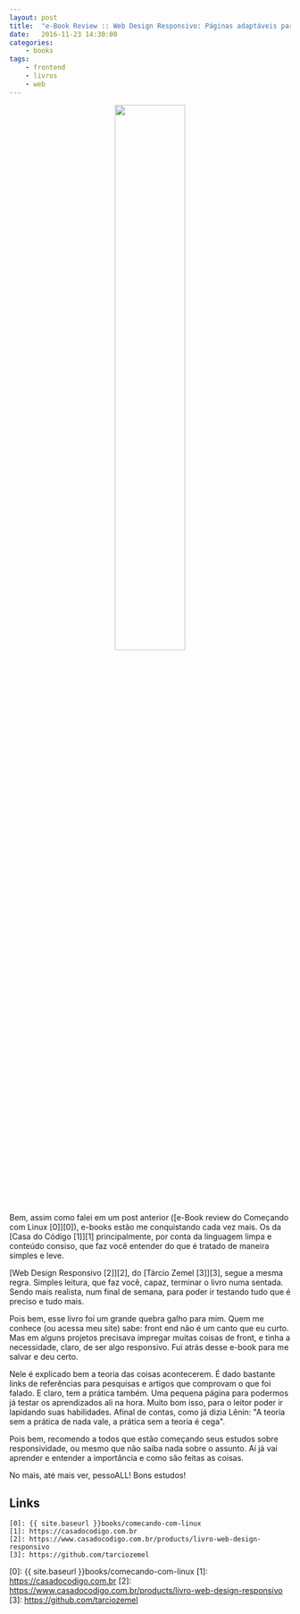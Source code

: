 ```yaml
---
layout: post
title:  "e-Book Review :: Web Design Responsivo: Páginas adaptáveis para todos os dispositivos - Tárcio Zemel"
date:   2016-11-23 14:30:00
categories:
    - books
tags:
    - frontend
    - livros
    - web
---
```


<div style="text-align: center;">
	<img src="{{ site.baseurl }}images/posts/2016/28.png" style="width:50%;" />
</div>
<br />

Bem, assim como falei em um post anterior ([e-Book review do Começando com Linux \[0\]][0]), e-books estão me conquistando cada vez mais. Os da [Casa do Código \[1\]][1] principalmente, por conta da linguagem limpa e conteúdo consiso, que faz você entender do que é tratado de maneira simples e leve.

[Web Design Responsivo \[2\]][2], do [Tárcio Zemel \[3\]][3], segue a mesma regra. Simples leitura, que faz você, capaz, terminar o livro numa sentada. Sendo mais realista, num final de semana, para poder ir testando tudo que é preciso e tudo mais.

Pois bem, esse livro foi um grande quebra galho para mim. Quem me conhece (ou acessa meu site) sabe: front end não é um canto que eu curto. Mas em alguns projetos precisava impregar muitas coisas de front, e tinha a necessidade, claro, de ser algo responsivo. Fui atrás desse e-book para me salvar e deu certo.

Nele é explicado bem a teoria das coisas acontecerem. É dado bastante links de referências para pesquisas e artigos que comprovam o que foi falado. E claro, tem a prática também. Uma pequena página para podermos já testar os aprendizados ali na hora. Muito bom isso, para o leitor poder ir lapidando suas habilidades. Afinal de contas, como já dizia Lênin: "A teoria sem a prática de nada vale, a prática sem a teoria é cega".

Pois bem, recomendo a todos que estão começando seus estudos sobre responsividade, ou mesmo que não saiba nada sobre o assunto. Aí já vai aprender e entender a importância e como são feitas as coisas.

No mais, até mais ver, pessoALL! Bons estudos!

## Links

~~~
[0]: {{ site.baseurl }}books/comecando-com-linux
[1]: https://casadocodigo.com.br
[2]: https://www.casadocodigo.com.br/products/livro-web-design-responsivo
[3]: https://github.com/tarciozemel
~~~

[0]: {{ site.baseurl }}books/comecando-com-linux
[1]: https://casadocodigo.com.br
[2]: https://www.casadocodigo.com.br/products/livro-web-design-responsivo
[3]: https://github.com/tarciozemel
